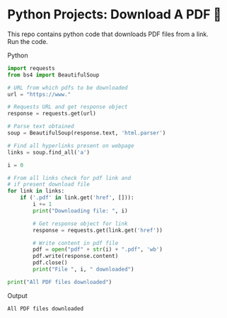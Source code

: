 # Python Projects: Download A PDF 🐍
This repo contains python code that downloads PDF files from a link. <br>
Run the code.


Python
```python
import requests
from bs4 import BeautifulSoup

# URL from which pdfs to be downloaded
url = "https://www."

# Requests URL and get response object
response = requests.get(url)

# Parse text obtained
soup = BeautifulSoup(response.text, 'html.parser')

# Find all hyperlinks present on webpage
links = soup.find_all('a')

i = 0

# From all links check for pdf link and
# if present download file
for link in links:
    if ('.pdf' in link.get('href', [])):
        i += 1
        print("Downloading file: ", i)

        # Get response object for link
        response = requests.get(link.get('href'))

        # Write content in pdf file
        pdf = open("pdf" + str(i) + ".pdf", 'wb')
        pdf.write(response.content)
        pdf.close()
        print("File ", i, " downloaded")

print("All PDF files downloaded")
```

Output
```python
All PDF files downloaded
```
